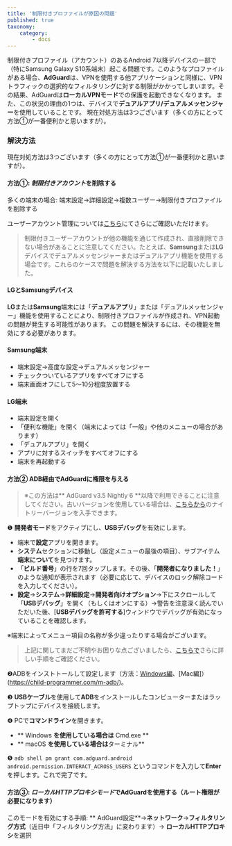 ```yaml
---
title: '制限付きプロファイルが原因の問題'
published: true
taxonomy:
    category:
        - docs
---
```



制限付きプロファイル（アカウント）のあるAndroid 7以降デバイスの一部で（特にSamsung Galaxy S10系端末）起こる問題です。このようなプロファイルがある場合、**AdGuard**は、VPNを使用する他アプリケーションと同様に、VPNトラフィックの選択的なフィルタリングに対する制限がかかってしまいます。その結果、AdGuardは**ローカルVPNモード**での保護を起動できなくなります。
また、この状況の理由の1つは、デバイスで**デュアルアプリ/デュアルメッセンジャー**を使用していることです。
現在対処方法は3つございます（多くの方にとって方法①が一番便利かと思いますが）。

### 解決方法

現在対処方法は3つございます（多くの方にとって方法①が一番便利かと思いますが）。

#### 方法①: *制限付きアカウント*を削除する

多くの端末の場合:
端末設定→詳細設定→複数ユーザー→制限付きプロファイルを削除する


ユーザーアカウント管理については[こちら](https://support.google.com/a/answer/6223444?hl=ja)にてさらにご確認いただけます。
> 制限付きユーザーアカウントが他の機能を通じて作成され、直接削除できない場合があることに注意してください。たとえば、**Samsung**または**LG**デバイスでデュアルメッセンジャーまたはデュアルアプリ機能を使用する場合です。これらのケースで問題を解決する方法を以下に記載いたしました。


#### LGとSamsungデバイス

**LG**または**Samsung**端末には「**デュアルアプリ**」または「デュアルメッセンジャー」機能を使用することにより、制限付きプロファイルが作成され、VPN起動の問題が発生する可能性があります。
この問題を解決するには、その機能を無効にする必要があります。


#### Samsung端末

- 端末設定→高度な設定→デュアルメッセンジャー
- チェックついているアプリをすべてオフにする
- 端末画面オフにして5～10分程度放置する

#### LG端末

- 端末設定を開く
- 「便利な機能」を開く（端末によっては「一般」や他のメニューの場合があります）
- 「デュアルアプリ」を開く
- アプリに対するスイッチをすべてオフにする
- 端末を再起動する

#### 方法② ADB経由でAdGuardに権限を与える

> ※この方法は** AdGuard v3.5 Nightly 6 **以降で利用できることに注意してください。古いバージョンを使用している場合は、[こちらから](adguard.com/beta.html)のナイトリーバージョンを入手できます。

❶ **開発者モード**をアクティブにし、**USBデバッグ**を有効にします。

- 端末で**設定**アプリを開きます。
- **システム**セクションに移動し（設定メニューの最後の項目）、サブアイテム**端末について**を見つけます。
- 「**ビルド番号**」の行を7回タップします。その後、「**開発者になりました！**」のような通知が表示されます（必要に応じて、デバイスのロック解除コードを入力してください）。
- **設定**→**システム**→**詳細設定**→**開発者向けオプション**→下にスクロールして「**USBデバッグ**」を開く（もしくはオンにする）→警告を注意深く読んでいただいた後、[**USBデバッグを許可する**]ウィンドウでデバッグが有効になっていることを確認します。

※端末によってメニュー項目の名称が多少違ったりする場合がございます。




>  上記に関してまだご不明やお困りな点ございましたら、[こちらで](https://developer.android.com/studio/debug/dev-options?hl=ja)さらに詳しい手順をご確認ください。

❷ADBをインストトールして設定します（方法：[Windows編](https://expnote.com/how-to-install-android-debug-bridge/)、[Mac編]）(https://child-programmer.com/m-adb/)。

❸ **USBケーブル**を使用して**ADB**をインストールしたコンピューターまたはラップトップにデバイスを接続します。

❹ PCで**コマンドライン**を開きます。

- ** Windows **を使用している場合は** Cmd.exe **
- ** macOS **を使用している場合は**ターミナル**

❺ `adb shell pm grant com.adguard.android android.permission.INTERACT_ACROSS_USERS` というコマンドを入力して**Enter**を押します。これで完了です。


#### 方法③: *ローカルHTTPプロキシモード*でAdGuardを使用する（ルート権限が必要になります）

このモードを有効にする手順:
** AdGuard設定**→**ネットワーク**→**フィルタリング方式**（近日中「フィルタリング方法」に変わります）→ **ローカルHTTPプロキシ**を選択


